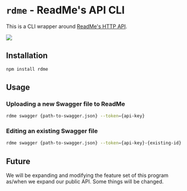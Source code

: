 # `rdme` - ReadMe's API CLI

This is a CLI wrapper around [ReadMe's HTTP API](https://readme.readme.io/v2.0/reference).

[![](https://d3vv6lp55qjaqc.cloudfront.net/items/1M3C3j0I0s0j3T362344/Untitled-2.png)](https://readme.io)

## Installation
```sh
npm install rdme
```

## Usage

### Uploading a new Swagger file to ReadMe

```sh
rdme swagger {path-to-swagger.json} --token={api-key}
```

### Editing an existing Swagger file
```sh
rdme swagger {path-to-swagger.json} --token={api-key}-{existing-id}
```

## Future
We will be expanding and modifying the feature set of this program as/when we expand our public API. Some things will be changed.
